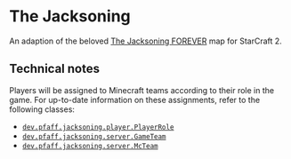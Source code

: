 # The Jacksoning

An adaption of the beloved [The Jacksoning FOREVER](https://sc2arcade.com/map/1/322009/) map for StarCraft 2.

## Technical notes

Players will be assigned to Minecraft teams according to their role in the game. For up-to-date information on these assignments, refer to the following classes:

- [`dev.pfaff.jacksoning.player.PlayerRole`](src/main/java/dev/pfaff/jacksoning/player/PlayerRole.java)
- [`dev.pfaff.jacksoning.server.GameTeam`](src/main/java/dev/pfaff/jacksoning/server/GameTeam.java)
- [`dev.pfaff.jacksoning.server.McTeam`](src/main/java/dev/pfaff/jacksoning/server/McTeam.java)
